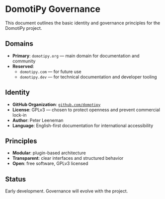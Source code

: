 # DomotiPy Governance

This document outlines the basic identity and governance principles for the DomotiPy project.

## Domains

- **Primary**: `domotipy.org` — main domain for documentation and community
- **Reserved**:
  - `domotipy.com` — for future use
  - `domotipy.dev` — for technical documentation and developer tooling

## Identity

- **GitHub Organization**: [`github.com/domotipy`](https://github.com/domotipy)
- **License**: GPLv3 — chosen to protect openness and prevent commercial lock-in
- **Author**: Peter Leeneman
- **Language**: English-first documentation for international accessibility

## Principles

- **Modular**: plugin-based architecture
- **Transparent**: clear interfaces and structured behavior
- **Open**: free software, GPLv3 licensed

## Status

Early development. Governance will evolve with the project.
